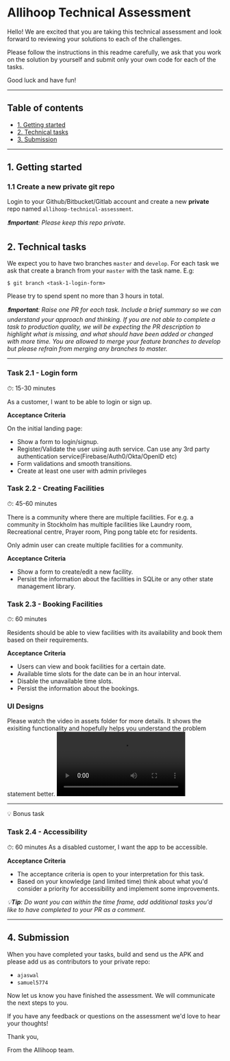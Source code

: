 # Allihoop Technical Assessment

Hello! We are excited that you are taking this technical assessment and look forward to reviewing your solutions to each of the challenges.

Please follow the instructions in this readme carefully, we ask that you work on the solution by yourself and submit only your own code for each of the tasks.

Good luck and have fun!

---

## Table of contents

- [1. Getting started](#1-getting-started)
- [2. Technical tasks](#2-technical-tasks)
- [3. Submission](#3-submission)

---

## 1. Getting started

### 1.1 Create a new private git repo

Login to your Github/Bitbucket/Gitlab account and create a new **private** repo named `allihoop-technical-assessment`.

_❗️**Important**: Please keep this repo private._

## 2. Technical tasks

We expect you to have two branches `master` and `develop`. For each task we ask that create a branch from your `master` with the task name. E.g:

```
$ git branch <task-1-login-form>
```

Please try to spend spent no more than 3 hours in total.

_❗️**Important**: Raise one PR for each task. Include a brief summary so we can understand your approach and thinking. If you are not able to complete a task to production quality, we will be expecting the PR description to highlight what is missing, and what should have been added or changed with more time. You are allowed to merge your feature branches to develop but please refrain from merging any branches to master._

---

### Task 2.1 - Login form

⏱: 15-30 minutes

As a customer, I want to be able to login or sign up.

**Acceptance Criteria**

On the initial landing page:

- Show a form to login/signup.
- Register/Validate the user using auth service. Can use any 3rd party authentication service(Firebase/Auth0/Okta/OpenID etc)
- Form validations and smooth transitions.
- Create at least one user with admin privileges

### Task 2.2 - Creating Facilities

⏱: 45-60 minutes

There is a community where there are multiple facilities. For e.g. a community in Stockholm has multiple facilities like Laundry room, Recreational centre, Prayer room, Ping pong table etc for residents.

Only admin user can create multiple facilities for a community.

**Acceptance Criteria**

- Show a form to create/edit a new facility.
- Persist the information about the facilities in SQLite or any other state management library.

### Task 2.3 - Booking Facilities

⏱: 60 minutes

Residents should be able to view facilities with its availability and book them based on their requirements.

**Acceptance Criteria**

- Users can view and book facilities for a certain date.
- Available time slots for the date can be in an hour interval.
- Disable the unavailable time slots.
- Persist the information about the bookings.

### UI Designs

Please watch the video in assets folder for more details. It shows the exisiting functionality and hopefully helps you understand the problem statement better.
![Video](./assets/facilities.mp4)

---

💡 Bonus task

### Task 2.4 - Accessibility

⏱: 60 minutes
As a disabled customer, I want the app to be accessible.

**Acceptance Criteria**

- The acceptance criteria is open to your interpretation for this task.
- Based on your knowledge (and limited time) think about what you'd consider a priority for accessibility and implement some improvements.

_💡**Tip**: Do want you can within the time frame, add additional tasks you'd like to have completed to your PR as a comment._

---

## 4. Submission

When you have completed your tasks, build and send us the APK and please add us as contributors to your private repo:

- `ajaswal`
- `samuel5774`

Now let us know you have finished the assessment. We will communicate the next steps to you.

If you have any feedback or questions on the assessment we'd love to hear your thoughts!

Thank you,

From the Allihoop team.
